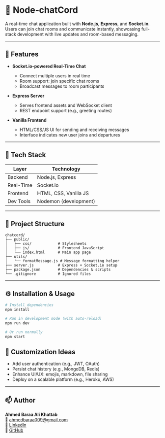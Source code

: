 # 💬 Node‑chatCord

A real-time chat application built with **Node.js**, **Express**, and **Socket.io**. Users can join chat rooms and communicate instantly, showcasing full-stack development with live updates and room-based messaging.

---

## 🚀 Features

- **Socket.io-powered Real-Time Chat**
  - Connect multiple users in real time
  - Room support: join specific chat rooms
  - Broadcast messages to room participants

- **Express Server**
  - Serves frontend assets and WebSocket client
  - REST endpoint support (e.g., greeting routes)

- **Vanilla Frontend**
  - HTML/CSS/JS UI for sending and receiving messages
  - Interface indicates new user joins and departures

---

## 🧭 Tech Stack

| Layer      | Technology               |
|------------|--------------------------|
| Backend    | Node.js, Express         |
| Real-Time  | Socket.io                |
| Frontend   | HTML, CSS, Vanilla JS    |
| Dev Tools  | Nodemon (development)    |

---

## 📂 Project Structure

```text
chatcord/
├── public/
│   ├── css/            # Stylesheets
│   ├── js/             # Frontend JavaScript
│   └── index.html      # Main app page
├── utils/
│   └── formatMessage.js # Message formatting helper
├── server.js           # Express + Socket.io setup
├── package.json        # Dependencies & scripts
└── .gitignore          # Ignored files
```

---

## ⚙️ Installation & Usage

```bash
# Install dependencies
npm install

# Run in development mode (with auto-reload)
npm run dev

# Or run normally
npm start
```

## 🧩 Customization Ideas
- Add user authentication (e.g., JWT, OAuth)
- Persist chat history (e.g., MongoDB, Redis)
- Enhance UI/UX: emojis, markdown, file sharing
- Deploy on a scalable platform (e.g., Heroku, AWS)

---

## 📫 Author

**Ahmed Baraa Ali Khattab**  
📧 [ahmedbaraa009@gmail.com](mailto:ahmedbaraa009@gmail.com)  
🔗 [LinkedIn](https://www.linkedin.com/in/ahmed-baraa-b94b7b284)  
🐙 [GitHub](https://github.com/Baraajr)


